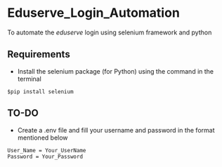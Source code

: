 # Eduserve_Login_Automation
To automate the _eduserve_ login using selenium framework and python

## Requirements 
+ Install the selenium package (for Python) using the command in the terminal 
```
$pip install selenium
```

## TO-DO
+ Create a .env file and fill your username and password in the format mentioned below
```
User_Name = Your_UserName
Password = Your_Password
```
